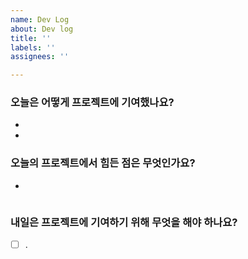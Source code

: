 ```yaml
---
name: Dev Log
about: Dev log
title: ''
labels: ''
assignees: ''

---
```


### **오늘은 어떻게 프로젝트에 기여했나요?**

- 
- 

### **오늘의 프로젝트에서 힘든 점은 무엇인가요?**

- 
```
```




### **내일은 프로젝트에 기여하기 위해 무엇을 해야 하나요?**

- [ ]  .
